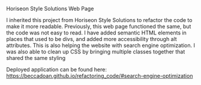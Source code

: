 
Horiseon Style Solutions Web Page

I inherited this project from Horiseon Style Solutions to refactor the code to make it more readable.
Previously, this web page functioned the same, but the code was not easy to read.
I have added semantic HTML elements in places that used to be divs, and added more accessibility through alt attributes.
This is also helping the website with search engine optimization.
I was also able to clean up CSS by bringing multiple classes together that shared the same styling

Deployed application can be found here:
https://beccadoan.github.io/refactoring_code/#search-engine-optimization


